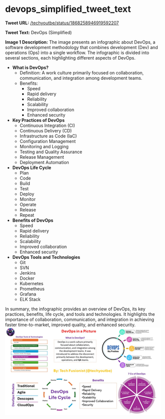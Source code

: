 # devops_simplified_tweet_text

**Tweet URL:** [/techyoutbe/status/1868258946919592207](/techyoutbe/status/1868258946919592207)

**Tweet Text:** DevOps (Simplified)

**Image 1 Description:** The image presents an infographic about DevOps, a software development methodology that combines development (Dev) and operations (Ops) into a single workflow. The infographic is divided into several sections, each highlighting different aspects of DevOps.

* **What is DevOps?**
	+ Definition: A work culture primarily focused on collaboration, communication, and integration among development teams.
	+ Benefits:
		- Speed
		- Rapid delivery
		- Reliability
		- Scalability
		- Improved collaboration
		- Enhanced security
* **Key Practices of DevOps**
	+ Continuous Integration (CI)
	+ Continuous Delivery (CD)
	+ Infrastructure as Code (IaC)
	+ Configuration Management
	+ Monitoring and Logging
	+ Testing and Quality Assurance
	+ Release Management
	+ Deployment Automation
* **DevOps Life Cycle**
	+ Plan
	+ Code
	+ Build
	+ Test
	+ Deploy
	+ Monitor
	+ Operate
	+ Release
	+ Repeat
* **Benefits of DevOps**
	+ Speed
	+ Rapid delivery
	+ Reliability
	+ Scalability
	+ Improved collaboration
	+ Enhanced security
* **DevOps Tools and Technologies**
	+ Git
	+ SVN
	+ Jenkins
	+ Docker
	+ Kubernetes
	+ Prometheus
	+ Grafana
	+ ELK Stack

In summary, the infographic provides an overview of DevOps, its key practices, benefits, life cycle, and tools and technologies. It highlights the importance of collaboration, communication, and integration in achieving faster time-to-market, improved quality, and enhanced security.
![Image 1](./image_1.jpg)
